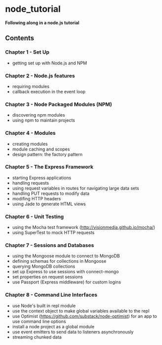 node_tutorial
=============

__Following along in a node.js tutorial__

## Contents

### Chapter 1 - Set Up
* getting set up with Node.js and NPM

### Chapter 2 - Node.js features
* requiring modules
* callback execution in the event loop

### Chapter 3 - Node Packaged Modules (NPM)
* discovering npm modules
* using npm to maintain projects

### Chapter 4 - Modules
* creating modules
* module caching and scopes
* design pattern: the factory pattern

### Chapter 5 - The Express Framework
* starting Express applications
* handling requests
* using request variables in routes for navigating large data sets
* handling PUT requests to modify data
* modifing HTTP headers
* using Jade to generate HTML views

### Chapter 6 - Unit Testing
* using the Mocha test framework (http://visionmedia.github.io/mocha/)
* using SuperTest to mock HTTP requests

### Chapter 7 - Sessions and Databases
* using the Mongoose module to connect to MongoDB
* defining schemas for collections in Mongoose
* querying MongoDB collections
* set up Express to use sessions with connect-mongo
* set properties on request sessions
* use Passport (Express middleware) for custom logins

### Chapter 8 - Command Line Interfaces
* use Node's built in repl module
* use the context object to make global variables available to the repl
* use Optimist (https://github.com/substack/node-optimist) for an app to use command line options
* install a node project as a global module
* use event emitters to send data to listeners asynchronously
* streaming chunked data
